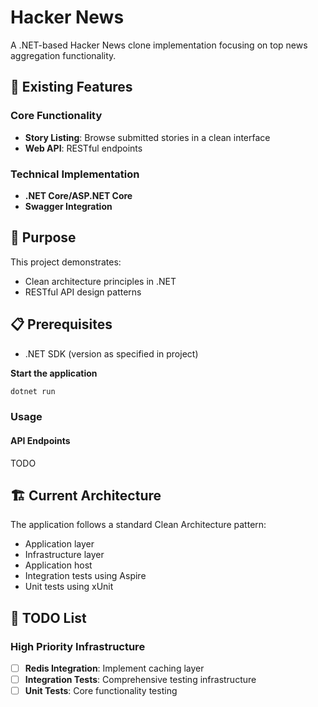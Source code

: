 # Hacker News

A .NET-based Hacker News clone implementation focusing on top news aggregation functionality.

## 🚀 Existing Features

### Core Functionality
- **Story Listing**: Browse submitted stories in a clean interface
- **Web API**: RESTful endpoints

### Technical Implementation
- **.NET Core/ASP.NET Core**
- **Swagger Integration**

## 🎯 Purpose

This project demonstrates:
- Clean architecture principles in .NET
- RESTful API design patterns

## 📋 Prerequisites

- .NET SDK (version as specified in project)

**Start the application**
```bash
dotnet run
```

### Usage

#### API Endpoints

TODO

## 🏗️ Current Architecture

The application follows a standard Clean Architecture pattern:
- Application layer
- Infrastructure layer
- Application host
- Integration tests using Aspire
- Unit tests using xUnit

## 📝 TODO List

### High Priority Infrastructure
- [ ] **Redis Integration**: Implement caching layer
- [ ] **Integration Tests**: Comprehensive testing infrastructure
- [ ] **Unit Tests**: Core functionality testing